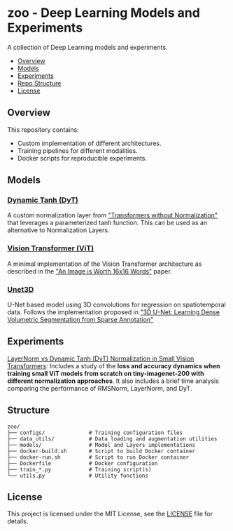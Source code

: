# zoo - Deep Learning Models and Experiments

A collection of Deep Learning models and experiments.

- [Overview](#overview)
- [Models](#models)
- [Experiments](#experiments)
- [Repo Structure](#structure)
- [License](#license)

## Overview

This repository contains:

- Custom implementation of different architectures.
- Training pipelines for different modalities.
- Docker scripts for reproducible experiments.

## Models

### [Dynamic Tanh (DyT)](models/dyt.py)
A custom normalization layer from ["Transformers without Normalization"](https://arxiv.org/abs/2503.10622) that leverages a parameterized tanh function. This can be used as an alternative to Normalization Layers.

### [Vision Transformer (ViT)](models/vit.py)
A minimal implementation of the Vision Transformer architecture as described in the ["An Image is Worth 16x16 Words"](https://arxiv.org/abs/2010.11929) paper.

### [Unet3D](models/unet3d.py)
U-Net based model using 3D convolutions for regression on spatiotemporal data. Follows the implementation proposed in ["3D U-Net: Learning Dense Volumetric Segmentation from Sparse Annotation"](https://arxiv.org/abs/1606.06650)

## Experiments

[LayerNorm vs Dynamic Tanh (DyT) Normalization in Small Vision Transformers](https://guillesanbri.com/layernorm-tanh/): Includes a study of the **loss and accuracy dynamics when training small ViT models from scratch on tiny-imagenet-200 with different normalization approaches**. It also includes a brief time analysis comparing the performance of RMSNorm, LayerNorm, and DyT.


## Structure

```
zoo/
├── configs/              # Training configuration files
├── data_utils/           # Data loading and augmentation utilities
├── models/               # Model and Layers implementations
├── docker-build.sh       # Script to build Docker container
├── docker-run.sh         # Script to run Docker container
├── Dockerfile            # Docker configuration
├── train_*.py            # Training script(s)
└── utils.py              # Utility functions
```
## License

This project is licensed under the MIT License, see the [LICENSE](LICENSE) file for details.
